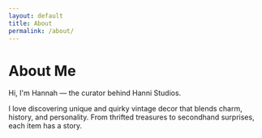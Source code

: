 ```yaml
---
layout: default
title: About
permalink: /about/
---
```


# About Me

Hi, I'm Hannah — the curator behind Hanni Studios.

I love discovering unique and quirky vintage decor that blends charm, history, and personality. From thrifted treasures to secondhand surprises, each item has a story.
